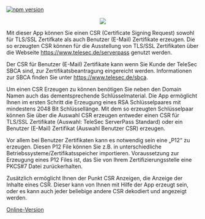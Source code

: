 [![npm version](https://badge.fury.io/js/csr-generator.svg)](https://badge.fury.io/js/csr-generator)

<p align="center">
<a target="_blank" href="https://github.com/ml1nk/csr-generator"><img src="https://rawgit.com/ml1nk/csr-generator/master/build/icons/256x256.png"/></a>
</p>

Mit dieser App können Sie einen CSR (Certificate Signing Request) sowohl für TLS/SSL Zertifkate als auch Benutzer (E-Mail) Zertifikate erzeugen. Die so erzeugten CSR können für die Ausstellung von TLS/SSL Zertifikaten über die Webseite <a target="_blank" href="https://www.telesec.de/serverpass">https://www.telesec.de/serverpass</a> genutzt werden.

Der CSR für Benutzer (E-Mail) Zertifikate kann wenn Sie Kunde der TeleSec SBCA sind, zur Zertifikatsbeantragung eingereicht werden. Informationen zur SBCA finden Sie unter <a target="_blank" href="https://www.telesec.de/sbca">https://www.telesec.de/sbca</a>.

Um einen CSR Erzeugen zu können benötigen Sie neben den Domain Namen auch das dementsprechende Schlüsselmaterial. Die App ermöglicht Ihnen im ersten Schritt die Erzeugung eines RSA Schlüsselpaares mit mindestens 2048 Bit Schlüssellänge. Mit dem so erzeugten Schlüsselpaar können Sie über die Auswahl CSR erzeugen entweder einen CSR für TLS/SSL Zertifikate (Auswahl: TeleSec ServerPass Standard) oder ein Benutzer (E-Mail) Zertifikat (Auswahl Benutzer CSR) erzeugen.

Vor allem bei Benutzer Zertifikaten kann es notwendig sein eine „P12“ zu erzeugen. Diesen P12 File können Sie z.B. in unterschiedliche Betriebssysteme/Zertifikatsspeicher importieren. Voraussetzung zur Erzeugung eines P12 Files ist, das Sie von Ihrem Zertifizierungsstelle eine PKCS#7 Datei zurückerhalten.

Zusätzlich ermöglicht Ihnen der Punkt CSR Anzeigen, die Anzeige der Inhalte eines CSR. Dieser kann von Ihnen mit Hilfe der App erzeugt sein, oder es kann auch jeder beliebige andere CSR dekodiert  und angezeigt werden.

<a target="_blank" href="https://rawgit.com/ml1nk/csr-generator/online/index.html">Online-Version</a>
